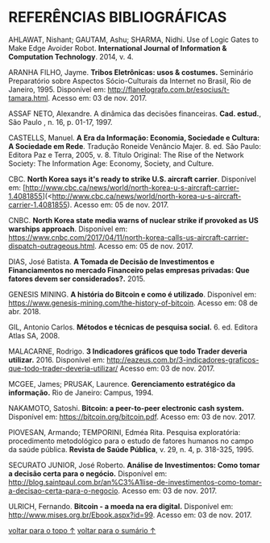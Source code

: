 # <a name="referencias">REFERÊNCIAS BIBLIOGRÁFICAS</a>

AHLAWAT, Nishant; GAUTAM, Ashu; SHARMA, Nidhi. Use of Logic Gates to Make Edge Avoider Robot. **International Journal of Information & Computation Technology**. 2014, v. 4.

ARANHA FILHO, Jayme. **Tribos Eletrônicas: usos & costumes.** Seminário Preparatório sobre Aspectos Sócio-Culturais da Internet no Brasil, Rio de Janeiro, 1995. Disponível em: [<http://flanelografo.com.br/esocius/t-tamara.html>](http://flanelografo.com.br/esocius/t-tamara.html). Acesso em: 03 de nov. 2017.

ASSAF NETO, Alexandre. A dinâmica das decisões financeiras. **Cad. estud.**,  São Paulo ,  n. 16, p. 01-17, 1997.

CASTELLS, Manuel. **A Era da Informação: Economia, Sociedade e Cultura:  A Sociedade em Rede**. Tradução Roneide Venâncio Majer. 8. ed. São Paulo: Editora Paz e Terra, 2005, v. 8. Título Original: The Rise of the Network Society: The Information Age: Economy, Society, and Culture.

CBC. **North Korea says it's ready to strike U.S. aircraft carrier**. Disponível em: [<http://www.cbc.ca/news/world/north-korea-u-s-aircraft-carrier-1.4081855>](<http://www.cbc.ca/news/world/north-korea-u-s-aircraft-carrier-1.4081855). Acesso em: 05 de nov. 2017.

CNBC. **North Korea state media warns of nuclear strike if provoked as US warships approach**. Disponível em: [<https://www.cnbc.com/2017/04/11/north-korea-calls-us-aircraft-carrier-dispatch-outrageous.html>](https://www.cnbc.com/2017/04/11/north-korea-calls-us-aircraft-carrier-dispatch-outrageous.html). Acesso em: 05 de nov. 2017.

DIAS, José Batista. **A Tomada de Decisão de Investimentos e Financiamentos no mercado Financeiro pelas empresas privadas: Que fatores devem ser considerados?.** 2015.

GENESIS MINING. **A história do Bitcoin e como é utilizado**. Disponível em: [<https://www.genesis-mining.com/the-history-of-bitcoin>](https://www.genesis-mining.com/the-history-of-bitcoin). Acesso em: 08 de abr. 2018.

GIL, Antonio Carlos. **Métodos e técnicas de pesquisa social.** 6. ed. Editora Atlas SA, 2008.

MALACARNE, Rodrigo. **3 Indicadores gráficos que todo Trader deveria utilizar.** 2016. Disponível em: [<http://eazeus.com.br/3-indicadores-graficos-que-todo-trader-deveria-utilizar/>](http://eazeus.com.br/3-indicadores-graficos-que-todo-trader-deveria-utilizar/) Acesso em: 03 de nov. 2017.

MCGEE, James; PRUSAK, Laurence. **Gerenciamento estratégico da informação.** Rio de Janeiro: Campus, 1994.

NAKAMOTO, Satoshi. **Bitcoin: a peer-to-peer electronic cash system.** Disponível em: [<https://bitcoin.org/bitcoin.pdf>](https://bitcoin.org/bitcoin.pdf). Acesso em: 03 de nov. 2017.

PIOVESAN, Armando; TEMPORINI, Edméa Rita. Pesquisa exploratória: procedimento metodológico para o estudo de fatores humanos no campo da saúde pública. **Revista de Saúde Pública**, v. 29, n. 4, p. 318-325, 1995.

SECURATO JUNIOR, José Roberto. **Análise de Investimentos: Como tomar a decisão certa para o negócio.** Disponível em: [<http://blog.saintpaul.com.br/an%C3%A1lise-de-investimentos-como-tomar-a-decisao-certa-para-o-negocio>](http://blog.saintpaul.com.br/an%C3%A1lise-de-investimentos-como-tomar-a-decisao-certa-para-o-negocio). Acesso em: 03 de nov. 2017.

ULRICH, Fernando. **Bitcoin - a moeda na era digital.** Disponível em: [<http://www.mises.org.br/Ebook.aspx?id=99>](http://www.mises.org.br/Ebook.aspx?id=99). Acesso em: 03 de nov. 2017.

[voltar para o topo ↑](#referencias)
[voltar para o sumário ↑](https://github.com/eliabejr/bitcoin-price-analysis/blob/master/portuguese/README.md#sumario)